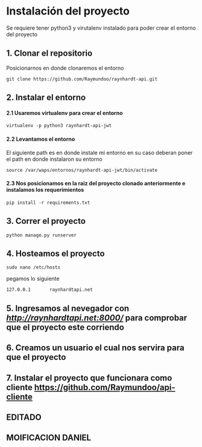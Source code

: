 # Instalación del proyecto

Se requiere tener python3 y virutalenv instalado para poder crear el entorno del proyecto

## 1. Clonar el repositorio

Posicionarnos en donde clonaremos el entorno

```
git clone https://github.com/Raymundoo/raynhardt-api.git
```

## 2. Instalar el entorno

#### 2.1 Usaremos virtualenv para crear el entorno

```
virtualenv -p python3 raynhardt-api-jwt
```

#### 2.2 Levantamos el entorno

El siguiente path es en donde instale mi entorno en su caso deberan poner el path en donde instalaron su entorno

```
source /var/waps/entornos/raynhardt-api-jwt/bin/activate
```

#### 2.3 Nos posicionamos en la raiz del proyecto clonado anteriormente e instalamos los requerimientos

```
pip install -r requirements.txt
```

## 3. Correr el proyecto

```
python manage.py runserver
```

## 4. Hosteamos el proyecto

```
sudo nano /etc/hosts
```

pegamos lo siguiente

```
127.0.0.1       raynhardtapi.net
```

## 5. Ingresamos al nevegador con ***http://raynhardtapi.net:8000/*** para comprobar que el proyecto este corriendo

## 6. Creamos un usuario el cual nos servira para que el proyecto

## 7. Instalar el proyecto que funcionara como cliente https://github.com/Raymundoo/api-cliente

## EDITADO

## MOIFICACION DANIEL